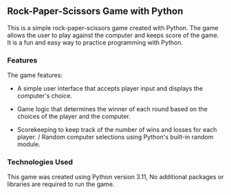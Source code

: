 
## Rock-Paper-Scissors Game with Python

This is a simple rock-paper-scissors game created with Python. The game allows the user to play against the computer and keeps score of the game. It is a fun and easy way to practice programming with Python.

### Features

The game features:

* A simple user interface that accepts player input and displays the computer's choice.
- Game logic that determines the winner of each round based on the choices of the player and the computer.
+ Scorekeeping to keep track of the number of wins and losses for each player.
/ Random computer selections using Python's built-in random module.

### Technologies Used

This game was created using Python version 3.11, No additional packages or libraries are required to run the game.


